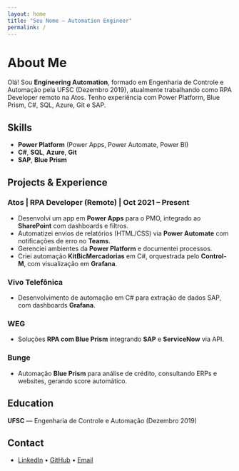 ```yaml
---
layout: home
title: "Seu Nome — Automation Engineer"
permalink: /
---
```


# About Me
Olá! Sou **Engineering Automation**, formado em Engenharia de Controle e Automação pela UFSC (Dezembro 2019), atualmente trabalhando como RPA Developer remoto na Atos. Tenho experiência com Power Platform, Blue Prism, C#, SQL, Azure, Git e SAP.

## Skills
- **Power Platform** (Power Apps, Power Automate, Power BI)
- **C#**, **SQL**, **Azure**, **Git**
- **SAP**, **Blue Prism**

## Projects & Experience

### Atos | RPA Developer (Remote) | Oct 2021 – Present  
- Desenvolvi um app em **Power Apps** para o PMO, integrado ao **SharePoint** com dashboards e filtros.  
- Automatizei envios de relatórios (HTML/CSS) via **Power Automate** com notificações de erro no **Teams**.  
- Gerenciei ambientes da **Power Platform** e documentei processos.  
- Criei automação **KitBicMercadorias** em C#, orquestrada pelo **Control-M**, com visualização em **Grafana**.

### Vivo Telefônica
- Desenvolvimento de automação em C# para extração de dados SAP, com dashboards **Grafana**.

### WEG
- Soluções **RPA com Blue Prism** integrando **SAP** e **ServiceNow** via API.

### Bunge
- Automação **Blue Prism** para análise de crédito, consultando ERPs e websites, gerando score automático.

## Education
**UFSC** — Engenharia de Controle e Automação (Dezembro 2019)

## Contact
- [LinkedIn](#) • [GitHub](#) • [Email](mailto:seu-email@exemplo.com)
